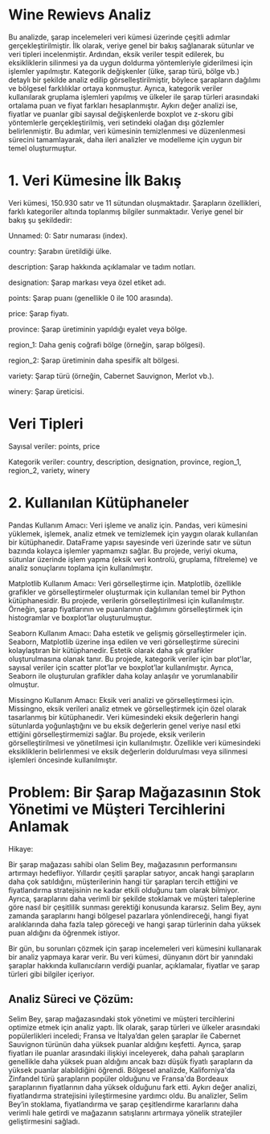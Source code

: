 # Wine Rewievs Analiz

Bu analizde, şarap incelemeleri veri kümesi üzerinde çeşitli adımlar gerçekleştirilmiştir. İlk olarak, veriye genel bir bakış sağlanarak sütunlar ve veri tipleri incelenmiştir. Ardından, eksik veriler tespit edilerek, bu eksikliklerin silinmesi ya da uygun doldurma yöntemleriyle giderilmesi için işlemler yapılmıştır. Kategorik değişkenler (ülke, şarap türü, bölge vb.) detaylı bir şekilde analiz edilip görselleştirilmiştir, böylece şarapların dağılımı ve bölgesel farklılıklar ortaya konmuştur. Ayrıca, kategorik veriler kullanılarak gruplama işlemleri yapılmış ve ülkeler ile şarap türleri arasındaki ortalama puan ve fiyat farkları hesaplanmıştır. Aykırı değer analizi ise, fiyatlar ve puanlar gibi sayısal değişkenlerde boxplot ve z-skoru gibi yöntemlerle gerçekleştirilmiş, veri setindeki olağan dışı gözlemler belirlenmiştir. Bu adımlar, veri kümesinin temizlenmesi ve düzenlenmesi sürecini tamamlayarak, daha ileri analizler ve modelleme için uygun bir temel oluşturmuştur.



# 1. Veri Kümesine İlk Bakış

Veri kümesi, 150.930 satır ve 11 sütundan oluşmaktadır. Şarapların özellikleri, farklı kategoriler altında toplanmış bilgiler sunmaktadır. Veriye genel bir bakış şu şekildedir:

Unnamed: 0: Satır numarası (index).

country: Şarabın üretildiği ülke.

description: Şarap hakkında açıklamalar ve tadım notları.

designation: Şarap markası veya özel etiket adı.

points: Şarap puanı (genellikle 0 ile 100 arasında).

price: Şarap fiyatı.

province: Şarap üretiminin yapıldığı eyalet veya bölge.

region_1: Daha geniş coğrafi bölge (örneğin, şarap bölgesi).

region_2: Şarap üretiminin daha spesifik alt bölgesi.

variety: Şarap türü (örneğin, Cabernet Sauvignon, Merlot vb.).

winery: Şarap üreticisi.

# Veri Tipleri

Sayısal veriler: points, price

Kategorik veriler: country, description, designation, province, region_1, region_2, variety, winery

# 2. Kullanılan Kütüphaneler

   Pandas
Kullanım Amacı: Veri işleme ve analiz için.
Pandas, veri kümesini yüklemek, işlemek, analiz etmek ve temizlemek için yaygın olarak kullanılan bir kütüphanedir. DataFrame yapısı sayesinde veri üzerinde satır ve sütun bazında kolayca işlemler yapmamızı sağlar. Bu projede, veriyi okuma, sütunlar üzerinde işlem yapma (eksik veri kontrolü, gruplama, filtreleme) ve analiz sonuçlarını toplama için kullanılmıştır.

Matplotlib
Kullanım Amacı: Veri görselleştirme için.
Matplotlib, özellikle grafikler ve görselleştirmeler oluşturmak için kullanılan temel bir Python kütüphanesidir. Bu projede, verilerin görselleştirilmesi için kullanılmıştır. Örneğin, şarap fiyatlarının ve puanlarının dağılımını görselleştirmek için histogramlar ve boxplot’lar oluşturulmuştur.

Seaborn
Kullanım Amacı: Daha estetik ve gelişmiş görselleştirmeler için.
Seaborn, Matplotlib üzerine inşa edilen ve veri görselleştirme sürecini kolaylaştıran bir kütüphanedir. Estetik olarak daha şık grafikler oluşturulmasına olanak tanır. Bu projede, kategorik veriler için bar plot'lar, sayısal veriler için scatter plot’lar ve boxplot’lar kullanılmıştır. Ayrıca, Seaborn ile oluşturulan grafikler daha kolay anlaşılır ve yorumlanabilir olmuştur.

Missingno
Kullanım Amacı: Eksik veri analizi ve görselleştirmesi için.
Missingno, eksik verileri analiz etmek ve görselleştirmek için özel olarak tasarlanmış bir kütüphanedir. Veri kümesindeki eksik değerlerin hangi sütunlarda yoğunlaştığını ve bu eksik değerlerin genel veriye nasıl etki ettiğini görselleştirmemizi sağlar. Bu projede, eksik verilerin görselleştirilmesi ve yönetilmesi için kullanılmıştır. Özellikle veri kümesindeki eksikliklerin belirlenmesi ve eksik değerlerin doldurulması veya silinmesi işlemleri öncesinde kullanılmıştır.

# Problem: Bir Şarap Mağazasının Stok Yönetimi ve Müşteri Tercihlerini Anlamak
Hikaye:

Bir şarap mağazası sahibi olan Selim Bey, mağazasının performansını artırmayı hedefliyor. Yıllardır çeşitli şaraplar satıyor, ancak hangi şarapların daha çok satıldığını, müşterilerinin hangi tür şarapları tercih ettiğini ve fiyatlandırma stratejisinin ne kadar etkili olduğunu tam olarak bilmiyor. Ayrıca, şaraplarını daha verimli bir şekilde stoklamak ve müşteri taleplerine göre nasıl bir çeşitlilik sunması gerektiği konusunda kararsız. Selim Bey, aynı zamanda şaraplarını hangi bölgesel pazarlara yönlendireceği, hangi fiyat aralıklarında daha fazla talep göreceği ve hangi şarap türlerinin daha yüksek puan aldığını da öğrenmek istiyor.

Bir gün, bu sorunları çözmek için şarap incelemeleri veri kümesini kullanarak bir analiz yapmaya karar verir. Bu veri kümesi, dünyanın dört bir yanındaki şaraplar hakkında kullanıcıların verdiği puanlar, açıklamalar, fiyatlar ve şarap türleri gibi bilgiler içeriyor.

## Analiz Süreci ve Çözüm:

Selim Bey, şarap mağazasındaki stok yönetimi ve müşteri tercihlerini optimize etmek için analiz yaptı. İlk olarak, şarap türleri ve ülkeler arasındaki popülerlikleri inceledi; Fransa ve İtalya’dan gelen şaraplar ile Cabernet Sauvignon türünün daha yüksek puanlar aldığını keşfetti. Ayrıca, şarap fiyatları ile puanlar arasındaki ilişkiyi inceleyerek, daha pahalı şarapların genellikle daha yüksek puan aldığını ancak bazı düşük fiyatlı şarapların da yüksek puanlar alabildiğini öğrendi. Bölgesel analizde, Kaliforniya'da Zinfandel türü şarapların popüler olduğunu ve Fransa'da Bordeaux şaraplarının fiyatlarının daha yüksek olduğunu fark etti. Aykırı değer analizi, fiyatlandırma stratejisini iyileştirmesine yardımcı oldu. Bu analizler, Selim Bey’in stoklama, fiyatlandırma ve şarap çeşitlendirme kararlarını daha verimli hale getirdi ve mağazanın satışlarını artırmaya yönelik stratejiler geliştirmesini sağladı.



